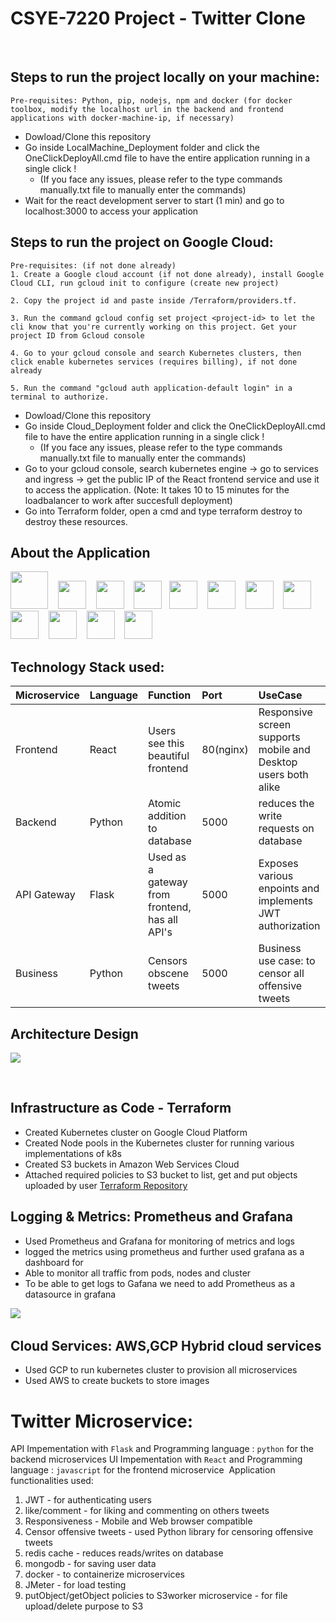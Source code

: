 # CSYE-7220 Project - Twitter Clone
​
## Steps to run the project locally on your machine:
    Pre-requisites: Python, pip, nodejs, npm and docker (for docker toolbox, modify the localhost url in the backend and frontend applications with docker-machine-ip, if necessary) 
* Dowload/Clone this repository
* Go inside LocalMachine_Deployment folder and click the OneClickDeployAll.cmd file to have the entire application running in a single click ! 
    * (If you face any issues, please refer to the type commands manually.txt file to manually enter the commands)
* Wait for the react development server to start (1 min) and go to localhost:3000 to access your application

## Steps to run the project on Google Cloud:
    Pre-requisites: (if not done already)
    1. Create a Google cloud account (if not done already), install Google Cloud CLI, run gcloud init to configure (create new project) 
    
    2. Copy the project id and paste inside /Terraform/providers.tf.

    3. Run the command gcloud config set project <project-id> to let the cli know that you're currently working on this project. Get your project ID from Gcloud console
    
    4. Go to your gcloud console and search Kubernetes clusters, then click enable kubernetes services (requires billing), if not done already

    5. Run the command "gcloud auth application-default login" in a terminal to authorize. 

* Dowload/Clone this repository
* Go inside Cloud_Deployment folder and click the OneClickDeployAll.cmd file to have the entire application running in a single click ! 
  * (If you face any issues, please refer to the type commands manually.txt file to manually enter the commands)
* Go to your gcloud console, search kubernetes engine -> go to services and ingress -> get the public IP of the React frontend service and use it to access the application. (Note: It takes 10 to 15 minutes for the loadbalancer to work after succesfull deployment)
* Go into Terraform folder, open a cmd and type terraform destroy to destroy these resources.


## About the Application
<img src="https://github.com/vikramzone/devops_final_project/blob/main/Images/mongo.png" height="60" />&nbsp;&nbsp;&nbsp;
<img src="https://github.com/vikramzone/devops_final_project/blob/main/Images/javascript.png" height="45" />&nbsp;&nbsp;&nbsp;
<img src="https://github.com/vikramzone/devops_final_project/blob/main/Images/python.png" height="45" />&nbsp;&nbsp;&nbsp;
<img src="https://github.com/vikramzone/devops_final_project/blob/main/Images/prom.png" height="45" />&nbsp;&nbsp;
<img src="https://github.com/vikramzone/devops_final_project/blob/main/Images/grafana.png" height="45" />&nbsp;&nbsp;&nbsp;
<img src="https://github.com/vikramzone/devops_final_project/blob/main/Images/kubernetes.png" height="45" />&nbsp;&nbsp;&nbsp;
<img src="https://github.com/vikramzone/devops_final_project/blob/main/Images/gcp.jpg" height="45" />&nbsp;&nbsp;&nbsp;
<img src="https://github.com/vikramzone/devops_final_project/blob/main/Images/docker.png" height="45" />&nbsp;&nbsp;&nbsp;
<img src="https://github.com/vikramzone/devops_final_project/blob/main/Images/terraform.png" height="45" />&nbsp;&nbsp;&nbsp;
<img src="https://github.com/vikramzone/devops_final_project/blob/main/Images/react.png" height="45" />&nbsp;&nbsp;&nbsp;
<img src="https://github.com/vikramzone/devops_final_project/blob/main/Images/redux.png" height="45" />&nbsp;&nbsp;&nbsp;
<img src="https://github.com/vikramzone/devops_final_project/blob/main/Images/redis.png" height="45" />&nbsp;&nbsp;&nbsp;
​

## Technology Stack used:
| Microservice | Language | Function | Port     | UseCase       |
|-------|:-----------|:----------------------------- |:------------| :-----------|
| Frontend | React | Users see this beautiful frontend | 80(nginx) | Responsive screen supports mobile and Desktop users both alike |
| Backend | Python | Atomic addition to database | 5000 | reduces the write requests on database |
| API Gateway | Flask | Used as a gateway from frontend, has all API's | 5000 | Exposes various enpoints and implements JWT authorization |
| Business | Python | Censors obscene tweets | 5000 | Business use case: to censor all offensive tweets |


## Architecture Design
![](https://github.com/vikramzone/devops_final_project/blob/main/Images/Architecture.png)

​
## Infrastructure as Code - Terraform
* Created Kubernetes cluster on Google Cloud Platform
* Created Node pools in the Kubernetes cluster for running various implementations of k8s
* Created S3 buckets in Amazon Web Services Cloud
* Attached required policies to S3 bucket to list, get and put objects uploaded by user
[Terraform Repository](https://github.com/vikramzone/devops_final_project/tree/main/Cloud_Deployment/Terraform)
​
## Logging & Metrics: Prometheus and Grafana
* Used Prometheus and Grafana for monitoring of metrics and logs 
* logged the metrics using prometheus and further used grafana as a dashboard for 
* Able to monitor all traffic from pods, nodes and cluster
* To be able to get logs to Gafana we need to add Prometheus as a datasource in grafana

![](https://github.com/vikramzone/devops_final_project/blob/main/Images/monitoring.png)
​
## Cloud Services: AWS,GCP Hybrid cloud services 
* Used GCP to run kubernetes cluster to provision all microservices
* Used AWS to create buckets to store images
​

# Twitter Microservice:
API Impementation with `Flask` and Programming language : `python` for the backend microservices
UI Impementation with `React` and Programming language : `javascript` for the frontend microservice
​
Application functionalities used:
1. JWT - for authenticating users
2. like/comment - for liking and commenting on others tweets
3. Responsiveness - Mobile and Web browser compatible
4. Censor offensive tweets - used Python library for censoring offensive tweets
5. redis cache - reduces reads/writes on database
6. mongodb - for saving user data
7. docker - to containerize microservices
8. JMeter - for load testing
9. putObject/getObject policies to S3worker microservice - for file upload/delete purpose to S3
